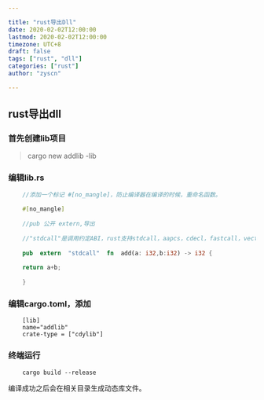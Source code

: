 ```yaml
---

title: "rust导出Dll"
date: 2020-02-02T12:00:00
lastmod: 2020-02-02T12:00:00
timezone: UTC+8
draft: false
tags: ["rust", "dll"]
categories: ["rust"]
author: "zyscn"

---
```


## rust导出dll

### 首先创建lib项目

> cargo new addlib -lib

### 编辑lib.rs
```rs
    //添加一个标记 #[no_mangle]，防止编译器在编译的时候，重命名函数。
    
    #[no_mangle]
    
    //pub 公开 extern,导出
    
    //"stdcall"是调用约定ABI，rust支持stdcall，aapcs，cdecl，fastcall，vectorcall，Rust，rust-intrinsic，system，C，win64，sysv64
    
    pub  extern  "stdcall"  fn  add(a: i32,b:i32) -> i32 {
    
    return a+b;
    
    }
```


### 编辑cargo.toml，添加
```
    [lib]
    name="addlib"
    crate-type = ["cdylib"]
```
### 终端运行
```
    cargo build --release
```
编译成功之后会在相关目录生成动态库文件。
